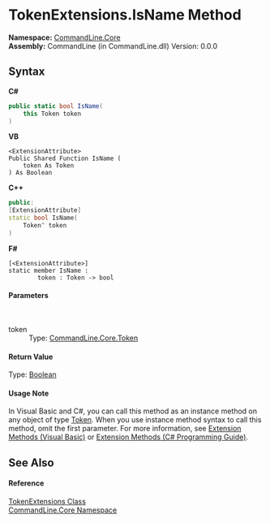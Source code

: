 # TokenExtensions.IsName Method 
 

**Namespace:**&nbsp;<a href="N_CommandLine_Core">CommandLine.Core</a><br />**Assembly:**&nbsp;CommandLine (in CommandLine.dll) Version: 0.0.0

## Syntax

**C#**<br />
``` C#
public static bool IsName(
	this Token token
)
```

**VB**<br />
``` VB
<ExtensionAttribute>
Public Shared Function IsName ( 
	token As Token
) As Boolean
```

**C++**<br />
``` C++
public:
[ExtensionAttribute]
static bool IsName(
	Token^ token
)
```

**F#**<br />
``` F#
[<ExtensionAttribute>]
static member IsName : 
        token : Token -> bool 

```


#### Parameters
&nbsp;<dl><dt>token</dt><dd>Type: <a href="T_CommandLine_Core_Token">CommandLine.Core.Token</a><br /></dd></dl>

#### Return Value
Type: <a href="https://docs.microsoft.com/dotnet/api/system.boolean" target="_blank">Boolean</a>

#### Usage Note
In Visual Basic and C#, you can call this method as an instance method on any object of type <a href="T_CommandLine_Core_Token">Token</a>. When you use instance method syntax to call this method, omit the first parameter. For more information, see <a href="https://docs.microsoft.com/dotnet/visual-basic/programming-guide/language-features/procedures/extension-methods">Extension Methods (Visual Basic)</a> or <a href="https://docs.microsoft.com/dotnet/csharp/programming-guide/classes-and-structs/extension-methods">Extension Methods (C# Programming Guide)</a>.

## See Also


#### Reference
<a href="T_CommandLine_Core_TokenExtensions">TokenExtensions Class</a><br /><a href="N_CommandLine_Core">CommandLine.Core Namespace</a><br />